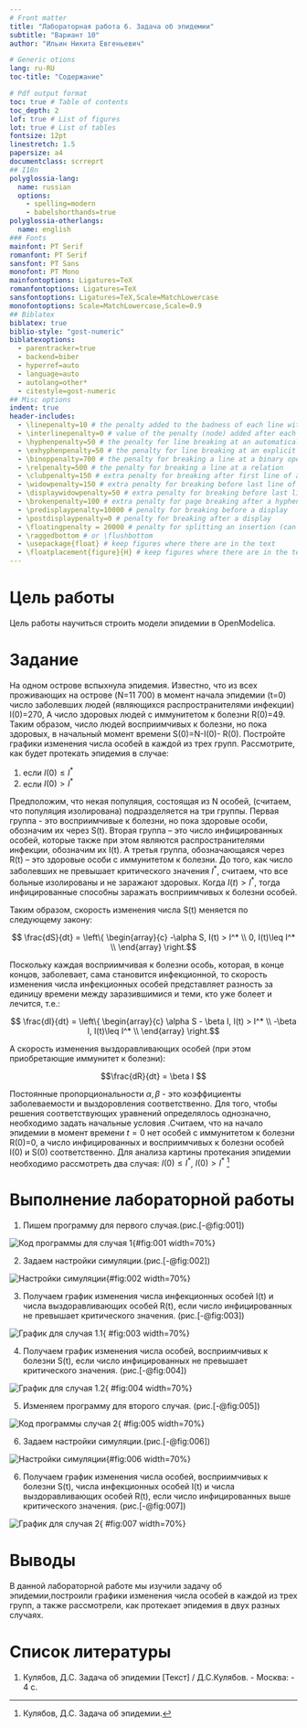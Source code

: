 ```yaml
---
# Front matter
title: "Лабораторная работа 6. Задача об эпидемии"
subtitle: "Вариант 10"
author: "Ильин Никита Евгеньевич"

# Generic otions
lang: ru-RU
toc-title: "Содержание"

# Pdf output format
toc: true # Table of contents
toc_depth: 2
lof: true # List of figures
lot: true # List of tables
fontsize: 12pt
linestretch: 1.5
papersize: a4
documentclass: scrreprt
## I18n
polyglossia-lang:
  name: russian
  options:
	- spelling=modern
	- babelshorthands=true
polyglossia-otherlangs:
  name: english
### Fonts
mainfont: PT Serif
romanfont: PT Serif
sansfont: PT Sans
monofont: PT Mono
mainfontoptions: Ligatures=TeX
romanfontoptions: Ligatures=TeX
sansfontoptions: Ligatures=TeX,Scale=MatchLowercase
monofontoptions: Scale=MatchLowercase,Scale=0.9
## Biblatex
biblatex: true
biblio-style: "gost-numeric"
biblatexoptions:
  - parentracker=true
  - backend=biber
  - hyperref=auto
  - language=auto
  - autolang=other*
  - citestyle=gost-numeric
## Misc options
indent: true
header-includes:
  - \linepenalty=10 # the penalty added to the badness of each line within a paragraph (no associated penalty node) Increasing the value makes tex try to have fewer lines in the paragraph.
  - \interlinepenalty=0 # value of the penalty (node) added after each line of a paragraph.
  - \hyphenpenalty=50 # the penalty for line breaking at an automatically inserted hyphen
  - \exhyphenpenalty=50 # the penalty for line breaking at an explicit hyphen
  - \binoppenalty=700 # the penalty for breaking a line at a binary operator
  - \relpenalty=500 # the penalty for breaking a line at a relation
  - \clubpenalty=150 # extra penalty for breaking after first line of a paragraph
  - \widowpenalty=150 # extra penalty for breaking before last line of a paragraph
  - \displaywidowpenalty=50 # extra penalty for breaking before last line before a display math
  - \brokenpenalty=100 # extra penalty for page breaking after a hyphenated line
  - \predisplaypenalty=10000 # penalty for breaking before a display
  - \postdisplaypenalty=0 # penalty for breaking after a display
  - \floatingpenalty = 20000 # penalty for splitting an insertion (can only be split footnote in standard LaTeX)
  - \raggedbottom # or \flushbottom
  - \usepackage{float} # keep figures where there are in the text
  - \floatplacement{figure}{H} # keep figures where there are in the text
---
```


# Цель работы

Цель работы научиться строить модели эпидемии в OpenModelica.

# Задание

На одном острове вспыхнула эпидемия. Известно, что из всех проживающих на острове (N=11 700) в момент начала эпидемии (t=0) число заболевших людей (являющихся распространителями инфекции) I(0)=270, А число здоровых людей с иммунитетом к болезни R(0)=49. Таким образом, число людей восприимчивых к болезни, но пока здоровых, в начальный момент времени S(0)=N-I(0)- R(0).
Постройте графики изменения числа особей в каждой из трех групп.
Рассмотрите, как будет протекать эпидемия в случае: 

1) если $I(0)\leq I^*$
2) если $I(0) > I^*$

Предположим, что некая популяция, состоящая из N особей, (считаем, что популяция изолирована) подразделяется на три группы. Первая группа - это восприимчивые к болезни, но пока здоровые особи, обозначим их через S(t). Вторая группа – это число
инфицированных особей, которые также при этом являются распространителями инфекции, обозначим их I(t). А третья группа, обозначающаяся через R(t) – это здоровые особи с иммунитетом к болезни.
До того, как число заболевших не превышает критического значения
$I^*$, считаем, что все больные изолированы и не заражают здоровых. Когда $I(t)>I^*$, тогда инфицированные способны заражать восприимчивых к болезни особей.

Таким образом, скорость изменения числа S(t) меняется по следующему
закону:

$$ \frac{dS}{dt} =  \left\{
\begin{array}{c}
-\alpha S, I(t) > I^* \\
0, I(t)\leq I^*   \\
\end{array}
\right.$$

Поскольку каждая восприимчивая к болезни особь, которая, в конце концов, заболевает, сама становится инфекционной, то скорость изменения числа инфекционных особей представляет разность за единицу времени между заразившимися и теми, кто уже болеет и лечится, т.е.:

$$ \frac{dI}{dt} =  \left\{
\begin{array}{c}
\alpha S - \beta I, I(t) > I^* \\ 
-\beta I, I(t)\leq I^*   \\
\end{array}
\right.$$

А скорость изменения выздоравливающих особей (при этом приобретающие
иммунитет к болезни):

$$\frac{dR}{dt} = \beta I $$

Постоянные пропорциональности $\alpha, \beta$ - это коэффициенты заболеваемости и выздоровления соответственно.
Для того, чтобы решения соответствующих уравнений определялось
однозначно, необходимо задать начальные условия .Считаем, что на начало эпидемии в момент времени
$t = 0$ нет особей с иммунитетом к болезни R(0)=0, а
число инфицированных и восприимчивых к болезни особей
I(0) и S(0) соответственно. Для анализа картины протекания эпидемии необходимо рассмотреть два случая: $I(0)\leq I^*$, $I(0) > I^*$ [^1]

# Выполнение лабораторной работы

1. Пишем программу для первого случая.(риc.[-@fig:001])

![Код программы для случая 1](images/image001.png){#fig:001 width=70%}

2. Задаем настройки симуляции.(риc.[-@fig:002])

![Настройки симуляции](images/image002.png){#fig:002 width=70%}

3. Получаем график изменения числа инфекционных особей I(t) и числа выздоравливающих особей R(t), если число инфицированных не превышает критического значения. (риc.[-@fig:003])

![График для случая 1.1](images/image003.png){ #fig:003 width=70%}

4. Получаем график изменения числа особей, восприимчивых к болезни
S(t), если число инфицированных не превышает критического значения. (риc.[-@fig:004])

![График для случая 1.2](images/image005.png){ #fig:004 width=70%}

5. Изменяем программу для второго случая. (риc.[-@fig:005])

![Код программы случая 2](images/image007.png){ #fig:005 width=70%}

6. Задаем настройки симуляции.(риc.[-@fig:006])

![Настройки симуляции](images/image002.png){#fig:006 width=70%}

6. Получаем график изменения числа особей, восприимчивых к болезни
S(t), числа инфекционных особей I(t) и числа выздоравливающих особей R(t), если число инфицированных выше критического значения. (риc.[-@fig:007])

![График для случая 2](images/image009.png){ #fig:007 width=70%}


# Выводы 

В данной лабораторной работе мы изучили задачу об эпидемии,построили графики изменения числа особей в каждой из трех групп, а также рассмотрели, как протекает эпидемия в двух разных случаях. 

# Список литературы

1. Кулябов, Д.С. Задача об эпидемии [Текст] / Д.С.Кулябов. - Москва: - 4 с.

[^1]: Кулябов, Д.С. Задача об эпидемии.